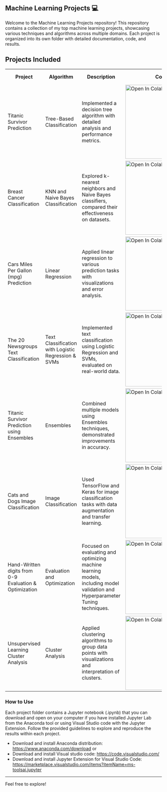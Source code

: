 ## Machine Learning Projects :computer:

Welcome to the Machine Learning Projects repository! This repository contains a collection of my top machine learning projects, showcasing various techniques and algorithms across multiple domains. Each project is organized into its own folder with detailed documentation, code, and results.
<h2>Projects Included</h2>

<table>
  <tr>
    <th>Project</th>
    <th>Algorithm</th>
    <th>Description</th>
    <th>Colab</th>
    <th>Project Folder</th>
  </tr>
  <tr>
    <td>Titanic Survivor Prediction</td>
    <td>Tree-Based Classification</td>
    <td>Implemented a decision tree algorithm with detailed analysis and performance metrics.</td>
    <td><a href="https://colab.research.google.com/github/erickson-figueroa/machine-learning-projects/blob/main/Tree-Based%20Classification/Tree-Based-Classification.ipynb" rel="nofollow"><img src="https://camo.githubusercontent.com/f5e0d0538a9c2972b5d413e0ace04cecd8efd828d133133933dfffec282a4e1b/68747470733a2f2f636f6c61622e72657365617263682e676f6f676c652e636f6d2f6173736574732f636f6c61622d62616467652e737667" alt="Open In Colab" data-canonical-src="https://colab.research.google.com/assets/colab-badge.svg" style="max-width: 100%; width: 238px;"></a></td>
    <td><a href="https://github.com/erickson-figueroa/machine-learning-projects/tree/main/Tree-Based%20Classification" rel="nofollow">📂</a></td>
  </tr>
  <tr>
    <td>Breast Cancer Classification</td>
    <td>KNN and Naive Bayes Classification</td>
    <td>Explored k-nearest neighbors and Naive Bayes classifiers, compared their effectiveness on datasets.</td>
    <td><a href="https://colab.research.google.com/github/erickson-figueroa/machine-learning-projects/blob/main/KNN and Naive Bayes/KNN and Naive Bayes classification.ipynb" rel="nofollow"><img src="https://camo.githubusercontent.com/f5e0d0538a9c2972b5d413e0ace04cecd8efd828d133133933dfffec282a4e1b/68747470733a2f2f636f6c61622e72657365617263682e676f6f676c652e636f6d2f6173736574732f636f6c61622d62616467652e737667" alt="Open In Colab" data-canonical-src="https://colab.research.google.com/assets/colab-badge.svg" style="max-width: 100%; width: 238px;"></a></td>
    <td><a href="https://github.com/erickson-figueroa/machine-learning-projects/tree/main/KNN%20and%20Naive%20Bayes" rel="nofollow">📂</a></td>
  </tr>
  <tr>
    <td>Cars Miles Per Gallon (mpg) Prediction</td>
    <td>Linear Regression</td>
    <td>Applied linear regression to various prediction tasks with visualizations and error analysis.</td>
    <td><a href="https://colab.research.google.com/github/erickson-figueroa/machine-learning-projects/blob/main/Lineal Regression/Lineal-Regression.ipynb" rel="nofollow"><img src="https://camo.githubusercontent.com/f5e0d0538a9c2972b5d413e0ace04cecd8efd828d133133933dfffec282a4e1b/68747470733a2f2f636f6c61622e72657365617263682e676f6f676c652e636f6d2f6173736574732f636f6c61622d62616467652e737667" alt="Open In Colab" data-canonical-src="https://colab.research.google.com/assets/colab-badge.svg" style="max-width: 100%; width: 238px;"></a></td>
    <td><a href="https://github.com/erickson-figueroa/machine-learning-projects/tree/main/Lineal%20Regression" rel="nofollow">📂</a></td>
  </tr>
  <tr>
    <td>The 20 Newsgroups Text Classification</td>
    <td>Text Classification with Logistic Regression & SVMs</td>
    <td>Implemented text classification using Logistic Regression and SVMs, evaluated on real-world data.</td>
    <td><a href="https://colab.research.google.com/github/erickson-figueroa/machine-learning-projects/blob/main/text-classification-logistic-regression-svms.ipynb" rel="nofollow"><img src="https://camo.githubusercontent.com/f5e0d0538a9c2972b5d413e0ace04cecd8efd828d133133933dfffec282a4e1b/68747470733a2f2f636f6c61622e72657365617263682e676f6f676c652e636f6d2f6173736574732f636f6c61622d62616467652e737667" alt="Open In Colab" data-canonical-src="https://colab.research.google.com/assets/colab-badge.svg" style="max-width: 100%; width: 238px;"></a></td>
    <td><a href="https://github.com/erickson-figueroa/machine-learning-projects/tree/main/text-classification-logistic-regression-svms" rel="nofollow">📂</a></td>
  </tr>
  <tr>
    <td>Titanic Survivor Prediction using Ensembles</td>
    <td>Ensembles</td>
    <td>Combined multiple models using Ensembles techniques, demonstrated improvements in accuracy.</td>
    <td><a href="https://colab.research.google.com/github/erickson-figueroa/machine-learning-projects/blob/main/ensembles.ipynb" rel="nofollow"><img src="https://camo.githubusercontent.com/f5e0d0538a9c2972b5d413e0ace04cecd8efd828d133133933dfffec282a4e1b/68747470733a2f2f636f6c61622e72657365617263682e676f6f676c652e636f6d2f6173736574732f636f6c61622d62616467652e737667" alt="Open In Colab" data-canonical-src="https://colab.research.google.com/assets/colab-badge.svg" style="max-width: 100%; width: 238px;"></a></td>
    <td><a href="https://github.com/erickson-figueroa/machine-learning-projects/tree/main/ensembles" rel="nofollow">📂</a></td>
  </tr>
  <tr>
    <td>Cats and Dogs Image Classification</td>
    <td>Image Classification</td>
    <td>Used TensorFlow and Keras for image classification tasks with data augmentation and transfer learning.</td>
    <td><a href="https://colab.research.google.com/github/erickson-figueroa/machine-learning-projects/blob/main/image-classification.ipynb" rel="nofollow"><img src="https://camo.githubusercontent.com/f5e0d0538a9c2972b5d413e0ace04cecd8efd828d133133933dfffec282a4e1b/68747470733a2f2f636f6c61622e72657365617263682e676f6f676c652e636f6d2f6173736574732f636f6c61622d62616467652e737667" alt="Open In Colab" data-canonical-src="https://colab.research.google.com/assets/colab-badge.svg" style="max-width: 100%; width: 238px;"></a></td>
    <td><a href="https://github.com/erickson-figueroa/machine-learning-projects/tree/main/image-classification" rel="nofollow">📂</a></td>
  </tr>
  <tr>
    <td>Hand-Written digits from 0-9 Evaluation & Optimization</td>
    <td>Evaluation and Optimization</td>
    <td>Focused on evaluating and optimizing machine learning models, including model validation and Hyperparameter Tuning techniques.</td>
    <td><a href="https://colab.research.google.com/github/erickson-figueroa/machine-learning-projects/blob/main/evaluation-optimization.ipynb" rel="nofollow"><img src="https://camo.githubusercontent.com/f5e0d0538a9c2972b5d413e0ace04cecd8efd828d133133933dfffec282a4e1b/68747470733a2f2f636f6c61622e72657365617263682e676f6f676c652e636f6d2f6173736574732f636f6c61622d62616467652e737667" alt="Open In Colab" data-canonical-src="https://colab.research.google.com/assets/colab-badge.svg" style="max-width: 100%; width: 238px;"></a></td>
    <td><a href="https://github.com/erickson-figueroa/machine-learning-projects/tree/main/evaluation-optimization" rel="nofollow">📂</a></td>
  </tr>
  <tr>
    <td>Unsupervised Learning Cluster Analysis</td>
    <td>Cluster Analysis</td>
    <td>Applied clustering algorithms to group data points with visualizations and interpretation of clusters.</td>
    <td><a href="https://colab.research.google.com/github/erickson-figueroa/machine-learning-projects/blob/main/cluster-analysis.ipynb" rel="nofollow"><img src="https://camo.githubusercontent.com/f5e0d0538a9c2972b5d413e0ace04cecd8efd828d133133933dfffec282a4e1b/68747470733a2f2f636f6c61622e72657365617263682e676f6f676c652e636f6d2f6173736574732f636f6c61622d62616467652e737667" alt="Open In Colab" data-canonical-src="https://colab.research.google.com/assets/colab-badge.svg" style="max-width: 100%; width: 238px;"></a></td>
    <td><a href="https://github.com/erickson-figueroa/machine-learning-projects/tree/main/cluster-analysis" rel="nofollow">📂</a></td>
  </tr>
</table>


### How to Use

Each project folder contains a Jupyter notebook (.ipynb) that you can download and open on your computer if you have installed Jupyter Lab from the Anaconda tool or using Visual Studio code with the Jupyter Extension. Follow the provided guidelines to explore and reproduce the results within each project.

- Download and install Anaconda distribution: https://www.anaconda.com/download or
- Download and install Visual studio code: https://code.visualstudio.com/
- Download and install Jupyter Extension for Visual Studio Code: https://marketplace.visualstudio.com/items?itemName=ms-toolsai.jupyter

---

Feel free to explore!
